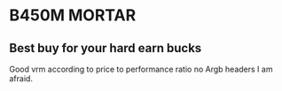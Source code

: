 # B450M MORTAR

## Best buy for your hard earn bucks

Good vrm according to price to performance ratio
no Argb headers I am afraid.
